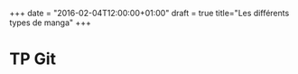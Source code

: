 +++
date = "2016-02-04T12:00:00+01:00"
draft = true
title="Les différents types de manga"
+++
# TP Git
